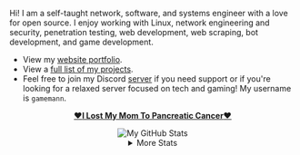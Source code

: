 Hi! I am a self-taught network, software, and systems engineer with a love for open source. I enjoy working with Linux, network engineering and security, penetration testing, web development, web scraping, bot development, and game development.

* View my [website portfolio](https://cdeacon.net).
* View a [full list of my projects](./projects.md).
* Feel free to join my Discord [server](https://discord.deaconn.net/) if you need support or if you're looking for a relaxed server focused on tech and gaming! My username is `gamemann`.



<div align="center">

  [❤️**I Lost My Mom To Pancreatic Cancer**❤️](https://github.com/gamemann/i-lost-my-mom-to-pancreatic-cancer)

  <img align="center" src="https://github-readme-stats.vercel.app/api?username=gamemann&count_private=true&include_all_commits=true&show_icons=true&theme=holi&custom_title=Stats" alt="My GitHub Stats" />

  <details>
    <summary>More Stats</summary>

  <img align="center" src="https://github-readme-stats.vercel.app/api/wakatime?username=gamemann&theme=holi" alt="My GitHub Time Stats" />
  </details>
</div>

